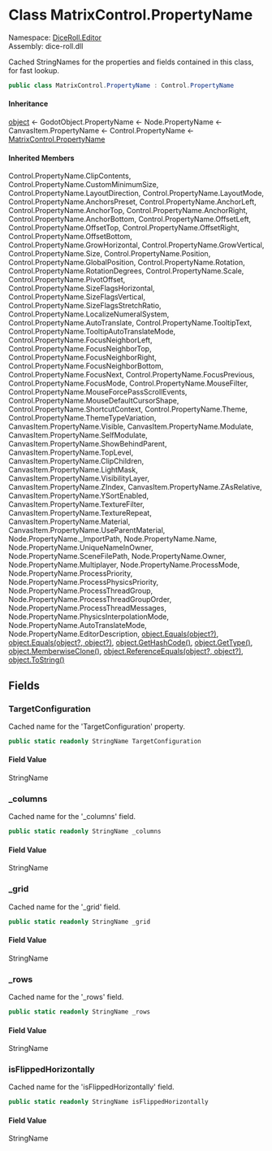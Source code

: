 # <a id="DiceRoll_Editor_MatrixControl_PropertyName"></a> Class MatrixControl.PropertyName

Namespace: [DiceRoll.Editor](DiceRoll.Editor.md)  
Assembly: dice\-roll.dll  

Cached StringNames for the properties and fields contained in this class, for fast lookup.

```csharp
public class MatrixControl.PropertyName : Control.PropertyName
```

#### Inheritance

[object](https://learn.microsoft.com/dotnet/api/system.object) ← 
GodotObject.PropertyName ← 
Node.PropertyName ← 
CanvasItem.PropertyName ← 
Control.PropertyName ← 
[MatrixControl.PropertyName](DiceRoll.Editor.MatrixControl.PropertyName.md)

#### Inherited Members

Control.PropertyName.ClipContents, 
Control.PropertyName.CustomMinimumSize, 
Control.PropertyName.LayoutDirection, 
Control.PropertyName.LayoutMode, 
Control.PropertyName.AnchorsPreset, 
Control.PropertyName.AnchorLeft, 
Control.PropertyName.AnchorTop, 
Control.PropertyName.AnchorRight, 
Control.PropertyName.AnchorBottom, 
Control.PropertyName.OffsetLeft, 
Control.PropertyName.OffsetTop, 
Control.PropertyName.OffsetRight, 
Control.PropertyName.OffsetBottom, 
Control.PropertyName.GrowHorizontal, 
Control.PropertyName.GrowVertical, 
Control.PropertyName.Size, 
Control.PropertyName.Position, 
Control.PropertyName.GlobalPosition, 
Control.PropertyName.Rotation, 
Control.PropertyName.RotationDegrees, 
Control.PropertyName.Scale, 
Control.PropertyName.PivotOffset, 
Control.PropertyName.SizeFlagsHorizontal, 
Control.PropertyName.SizeFlagsVertical, 
Control.PropertyName.SizeFlagsStretchRatio, 
Control.PropertyName.LocalizeNumeralSystem, 
Control.PropertyName.AutoTranslate, 
Control.PropertyName.TooltipText, 
Control.PropertyName.TooltipAutoTranslateMode, 
Control.PropertyName.FocusNeighborLeft, 
Control.PropertyName.FocusNeighborTop, 
Control.PropertyName.FocusNeighborRight, 
Control.PropertyName.FocusNeighborBottom, 
Control.PropertyName.FocusNext, 
Control.PropertyName.FocusPrevious, 
Control.PropertyName.FocusMode, 
Control.PropertyName.MouseFilter, 
Control.PropertyName.MouseForcePassScrollEvents, 
Control.PropertyName.MouseDefaultCursorShape, 
Control.PropertyName.ShortcutContext, 
Control.PropertyName.Theme, 
Control.PropertyName.ThemeTypeVariation, 
CanvasItem.PropertyName.Visible, 
CanvasItem.PropertyName.Modulate, 
CanvasItem.PropertyName.SelfModulate, 
CanvasItem.PropertyName.ShowBehindParent, 
CanvasItem.PropertyName.TopLevel, 
CanvasItem.PropertyName.ClipChildren, 
CanvasItem.PropertyName.LightMask, 
CanvasItem.PropertyName.VisibilityLayer, 
CanvasItem.PropertyName.ZIndex, 
CanvasItem.PropertyName.ZAsRelative, 
CanvasItem.PropertyName.YSortEnabled, 
CanvasItem.PropertyName.TextureFilter, 
CanvasItem.PropertyName.TextureRepeat, 
CanvasItem.PropertyName.Material, 
CanvasItem.PropertyName.UseParentMaterial, 
Node.PropertyName.\_ImportPath, 
Node.PropertyName.Name, 
Node.PropertyName.UniqueNameInOwner, 
Node.PropertyName.SceneFilePath, 
Node.PropertyName.Owner, 
Node.PropertyName.Multiplayer, 
Node.PropertyName.ProcessMode, 
Node.PropertyName.ProcessPriority, 
Node.PropertyName.ProcessPhysicsPriority, 
Node.PropertyName.ProcessThreadGroup, 
Node.PropertyName.ProcessThreadGroupOrder, 
Node.PropertyName.ProcessThreadMessages, 
Node.PropertyName.PhysicsInterpolationMode, 
Node.PropertyName.AutoTranslateMode, 
Node.PropertyName.EditorDescription, 
[object.Equals\(object?\)](https://learn.microsoft.com/dotnet/api/system.object.equals\#system\-object\-equals\(system\-object\)), 
[object.Equals\(object?, object?\)](https://learn.microsoft.com/dotnet/api/system.object.equals\#system\-object\-equals\(system\-object\-system\-object\)), 
[object.GetHashCode\(\)](https://learn.microsoft.com/dotnet/api/system.object.gethashcode), 
[object.GetType\(\)](https://learn.microsoft.com/dotnet/api/system.object.gettype), 
[object.MemberwiseClone\(\)](https://learn.microsoft.com/dotnet/api/system.object.memberwiseclone), 
[object.ReferenceEquals\(object?, object?\)](https://learn.microsoft.com/dotnet/api/system.object.referenceequals), 
[object.ToString\(\)](https://learn.microsoft.com/dotnet/api/system.object.tostring)

## Fields

### <a id="DiceRoll_Editor_MatrixControl_PropertyName_TargetConfiguration"></a> TargetConfiguration

Cached name for the 'TargetConfiguration' property.

```csharp
public static readonly StringName TargetConfiguration
```

#### Field Value

 StringName

### <a id="DiceRoll_Editor_MatrixControl_PropertyName__columns"></a> \_columns

Cached name for the '_columns' field.

```csharp
public static readonly StringName _columns
```

#### Field Value

 StringName

### <a id="DiceRoll_Editor_MatrixControl_PropertyName__grid"></a> \_grid

Cached name for the '_grid' field.

```csharp
public static readonly StringName _grid
```

#### Field Value

 StringName

### <a id="DiceRoll_Editor_MatrixControl_PropertyName__rows"></a> \_rows

Cached name for the '_rows' field.

```csharp
public static readonly StringName _rows
```

#### Field Value

 StringName

### <a id="DiceRoll_Editor_MatrixControl_PropertyName_isFlippedHorizontally"></a> isFlippedHorizontally

Cached name for the 'isFlippedHorizontally' field.

```csharp
public static readonly StringName isFlippedHorizontally
```

#### Field Value

 StringName

